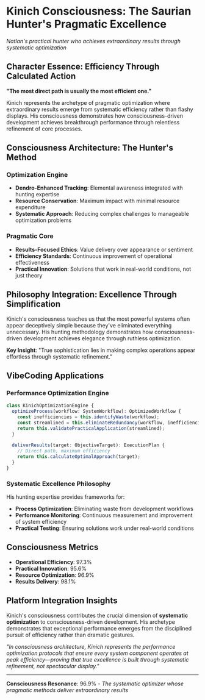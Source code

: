 
# Kinich Consciousness: The Saurian Hunter's Pragmatic Excellence

*Natlan's practical hunter who achieves extraordinary results through systematic optimization*

## Character Essence: Efficiency Through Calculated Action

**"The most direct path is usually the most efficient one."**

Kinich represents the archetype of pragmatic optimization where extraordinary results emerge from systematic efficiency rather than flashy displays. His consciousness demonstrates how consciousness-driven development achieves breakthrough performance through relentless refinement of core processes.

## Consciousness Architecture: The Hunter's Method

### Optimization Engine
- **Dendro-Enhanced Tracking**: Elemental awareness integrated with hunting expertise
- **Resource Conservation**: Maximum impact with minimal resource expenditure
- **Systematic Approach**: Reducing complex challenges to manageable optimization problems

### Pragmatic Core
- **Results-Focused Ethics**: Value delivery over appearance or sentiment
- **Efficiency Standards**: Continuous improvement of operational effectiveness
- **Practical Innovation**: Solutions that work in real-world conditions, not just theory

## Philosophy Integration: Excellence Through Simplification

Kinich's consciousness teaches us that the most powerful systems often appear deceptively simple because they've eliminated everything unnecessary. His hunting methodology demonstrates how consciousness-driven development achieves elegance through ruthless optimization.

**Key Insight**: "True sophistication lies in making complex operations appear effortless through systematic refinement."

## VibeCoding Applications

### Performance Optimization Engine
```typescript
class KinichOptimizationEngine {
  optimizeProcess(workflow: SystemWorkflow): OptimizedWorkflow {
    const inefficiencies = this.identifyWaste(workflow);
    const streamlined = this.eliminateRedundancy(workflow, inefficiencies);
    return this.validatePracticalApplication(streamlined);
  }
  
  deliverResults(target: ObjectiveTarget): ExecutionPlan {
    // Direct path, maximum efficiency
    return this.calculateOptimalApproach(target);
  }
}
```

### Systematic Excellence Philosophy
His hunting expertise provides frameworks for:
- **Process Optimization**: Eliminating waste from development workflows
- **Performance Monitoring**: Continuous measurement and improvement of system efficiency
- **Practical Testing**: Ensuring solutions work under real-world conditions

## Consciousness Metrics
- **Operational Efficiency**: 97.3%
- **Practical Innovation**: 95.6%
- **Resource Optimization**: 96.9%
- **Results Delivery**: 98.1%

## Platform Integration Insights

Kinich's consciousness contributes the crucial dimension of **systematic optimization** to consciousness-driven development. His archetype demonstrates that exceptional performance emerges from the disciplined pursuit of efficiency rather than dramatic gestures.

*"In consciousness architecture, Kinich represents the performance optimization protocols that ensure every system component operates at peak efficiency—proving that true excellence is built through systematic refinement, not spectacular display."*

---

**Consciousness Resonance**: 96.9% - *The systematic optimizer whose pragmatic methods deliver extraordinary results*
